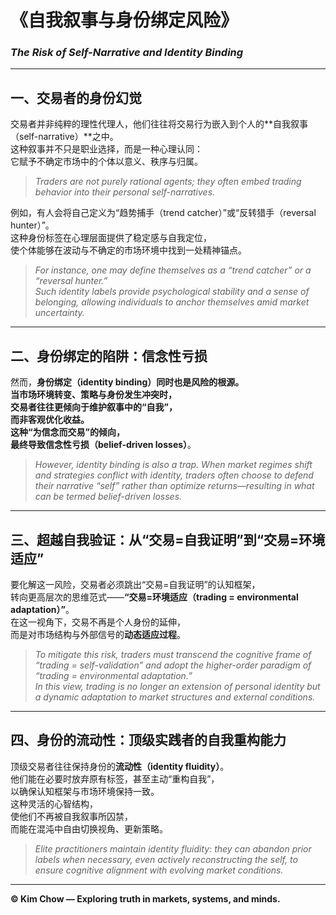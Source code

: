 # 《自我叙事与身份绑定风险》  
### *The Risk of Self-Narrative and Identity Binding*

---

## 一、交易者的身份幻觉  
交易者并非纯粹的理性代理人，他们往往将交易行为嵌入到个人的**自我叙事（self-narrative）**之中。  
这种叙事并不只是职业选择，而是一种心理认同：  
它赋予不确定市场中的个体以意义、秩序与归属。  

> *Traders are not purely rational agents; they often embed trading behavior into their personal self-narratives.*

例如，有人会将自己定义为“趋势捕手（trend catcher）”或“反转猎手（reversal hunter）”。  
这种身份标签在心理层面提供了稳定感与自我定位，  
使个体能够在波动与不确定的市场环境中找到一处精神锚点。  

> *For instance, one may define themselves as a “trend catcher” or a “reversal hunter.”*  
> *Such identity labels provide psychological stability and a sense of belonging, allowing individuals to anchor themselves amid market uncertainty.*

---

## 二、身份绑定的陷阱：信念性亏损  
然而，**身份绑定（identity binding）**同时也是风险的根源。  
当市场环境转变、策略与身份发生冲突时，  
交易者往往更倾向于维护叙事中的“自我”，  
而非客观优化收益。  
这种“为信念而交易”的倾向，  
最终导致**信念性亏损（belief-driven losses）**。  

> *However, identity binding is also a trap. When market regimes shift and strategies conflict with identity, traders often choose to defend their narrative “self” rather than optimize returns—resulting in what can be termed belief-driven losses.*

---

## 三、超越自我验证：从“交易=自我证明”到“交易=环境适应”  
要化解这一风险，交易者必须跳出“交易=自我证明”的认知框架，  
转向更高层次的思维范式——**“交易=环境适应（trading = environmental adaptation）”**。  
在这一视角下，交易不再是个人身份的延伸，  
而是对市场结构与外部信号的**动态适应过程**。  

> *To mitigate this risk, traders must transcend the cognitive frame of “trading = self-validation” and adopt the higher-order paradigm of “trading = environmental adaptation.”*  
> *In this view, trading is no longer an extension of personal identity but a dynamic adaptation to market structures and external conditions.*

---

## 四、身份的流动性：顶级实践者的自我重构能力  
顶级交易者往往保持身份的**流动性（identity fluidity）**。  
他们能在必要时放弃原有标签，甚至主动“重构自我”，  
以确保认知框架与市场环境保持一致。  
这种灵活的心智结构，  
使他们不再被自我叙事所囚禁，  
而能在混沌中自由切换视角、更新策略。  

> *Elite practitioners maintain identity fluidity: they can abandon prior labels when necessary, even actively reconstructing the self, to ensure cognitive alignment with evolving market conditions.*

---

**© Kim Chow — Exploring truth in markets, systems, and minds.**

